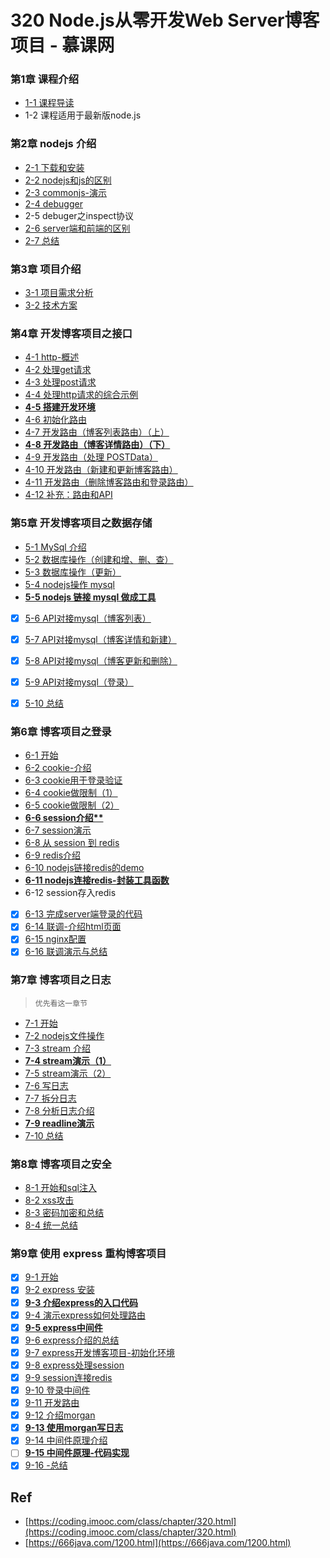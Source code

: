 # 320 Node.js从零开发Web Server博客项目 - 慕课网


### 第1章 课程介绍

* [1-1 课程导读](./ch01-01)
* 1-2 课程适用于最新版node.js

### 第2章 nodejs 介绍

* [2-1 下载和安装](./ch02-01)
* [2-2 nodejs和js的区别](./ch02-02)
* [2-3 commonjs-演示](./ch02-03)
* [2-4 debugger](./ch02-04)
* 2-5 debuger之inspect协议
* [2-6 server端和前端的区别](./ch02-06)
* [2-7 总结](./ch02-07)

### 第3章 项目介绍

* [3-1 项目需求分析](./ch03-01)
* [3-2 技术方案](./ch03-02)

### 第4章 开发博客项目之接口

* [4-1 http-概述](./ch04-01)
* [4-2 处理get请求](./ch04-02)
* [4-3 处理post请求](./ch04-03)
* [4-4 处理http请求的综合示例](./ch04-04)
* **[4-5 搭建开发环境](./ch04-05)**
* [4-6 初始化路由](./ch04-06)
* [4-7 开发路由（博客列表路由）（上）](./ch04-07)
* **[4-8 开发路由（博客详情路由）（下）](./ch04-08)**
* [4-9 开发路由（处理 POSTData）](./ch04-09)
* [4-10 开发路由（新建和更新博客路由）](./ch04-10)
* [4-11 开发路由（删除博客路由和登录路由）](./ch04-11)
* [4-12 补充：路由和API](./ch04-12)

### 第5章 开发博客项目之数据存储

* [5-1 MySql 介绍](./ch05-01)
* [5-2 数据库操作（创建和增、删、查）](./ch05-02)
* [5-3 数据库操作（更新）](./ch05-03)
* [5-4 nodejs操作 mysql](./ch05-04)
* [**5-5 nodejs 链接 mysql 做成工具**](./ch05-05)
* [x] [5-6 API对接mysql（博客列表）](./ch05-06)
* [x] [5-7 API对接mysql（博客详情和新建）](./ch05-07)
* [x] [5-8 API对接mysql（博客更新和删除）](./ch05-08)
* [x] [5-9 API对接mysql（登录）](./ch05-09)
* [x] [5-10 总结](./ch05-10)


### 第6章 博客项目之登录

* [6-1 开始](./ch06-01)
* [6-2 cookie-介绍](./ch06-02)
* [6-3 cookie用于登录验证](./ch06-03)
* [6-4 cookie做限制（1）](./ch06-04)
* [6-5 cookie做限制（2）](./ch06-05)
* **[6-6 session介绍**](./ch06-06)**
* [6-7 session演示](./ch06-07)
* [6-8 从 session 到 redis](./ch06-08)
* [6-9 redis介绍](./ch06-09)
* [6-10 nodejs链接redis的demo](./ch06-10)
* [**6-11 nodejs连接redis-封装工具函数**](./ch06-11)
* 6-12 session存入redis
* [x] [6-13 完成server端登录的代码](./ch06-13)
* [x] [6-14 联调-介绍html页面](./ch06-14)
* [x] [6-15 nginx配置](./ch06-15)
* [x] [6-16 联调演示与总结](./ch06-16)

### 第7章 博客项目之日志

> `优先看这一章节`

* [7-1 开始](./ch07-01)
* [7-2 nodejs文件操作](./ch07-02)
* [7-3 stream 介绍](./ch07-03)
* **[7-4 stream演示（1）](./ch07-04)**
* [7-5 stream演示（2）](./ch07-05)
* [7-6 写日志](./ch07-06)
* [7-7 拆分日志](./ch07-07)
* [7-8 分析日志介绍](./ch07-08)
* **[7-9 readline演示](./ch07-09)**
* [7-10 总结](./ch07-10)

### 第8章 博客项目之安全

* [8-1 开始和sql注入](./ch08-01)
* [8-2 xss攻击](./ch08-02)
* [8-3 密码加密和总结](./ch08-03)
* [8-4 统一总结](./ch08-04)


### 第9章 使用 express 重构博客项目

* [x] [9-1 开始](./ch09-01)
* [x] [9-2 express 安装](./ch09-02)
* [x] [**9-3 介绍express的入口代码**](./ch09-03)
* [x] [9-4 演示express如何处理路由](./ch09-04)
* [x] [**9-5 express中间件**](./ch09-05)
* [x] [9-6 express介绍的总结](./ch09-06)
* [x] [9-7 express开发博客项目-初始化环境](./ch09-07)
* [x] [9-8 express处理session](./ch09-08)
* [x] [9-9 session连接redis](./ch09-09)
* [x] [9-10 登录中间件](./ch09-10)
* [x] [9-11 开发路由](./ch09-11)
* [x] [9-12 介绍morgan](./ch09-12)
* [x] [**9-13 使用morgan写日志**](./ch09-13)
* [x] [9-14 中间件原理介绍](./ch09-14)
* [ ] [**9-15 中间件原理-代码实现**](./ch09-15)
* [x] [9-16 -总结](./ch09-16)

## Ref

* [https://coding.imooc.com/class/chapter/320.html](https://coding.imooc.com/class/chapter/320.html)
* [https://666java.com/1200.html](https://666java.com/1200.html)